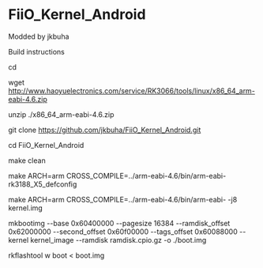 # FiiO_Kernel_Android
Modded by jkbuha

Build instructions

cd

wget http://www.haoyuelectronics.com/service/RK3066/tools/linux/x86_64_arm-eabi-4.6.zip

unzip ./x86_64_arm-eabi-4.6.zip

git clone https://github.com/jkbuha/FiiO_Kernel_Android.git

cd FiiO_Kernel_Android

make clean

make ARCH=arm CROSS_COMPILE=../arm-eabi-4.6/bin/arm-eabi- rk3188_X5_defconfig

make ARCH=arm CROSS_COMPILE=../arm-eabi-4.6/bin/arm-eabi- -j8 kernel.img

mkbootimg --base 0x60400000 --pagesize 16384 --ramdisk_offset 0x62000000 --second_offset 0x60f00000 --tags_offset 0x60088000 --kernel kernel_image --ramdisk ramdisk.cpio.gz -o ./boot.img

rkflashtool w boot < boot.img
